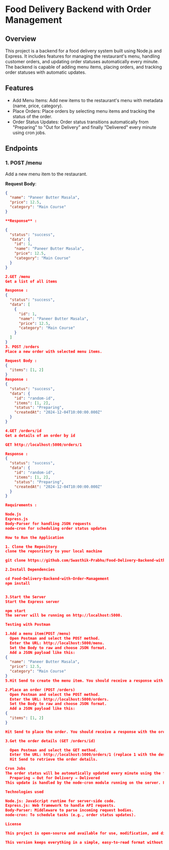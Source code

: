 # Food Delivery Backend with Order Management

## Overview
This project is a backend for a food delivery system built using Node.js and Express. It includes features for managing the restaurant's menu, handling customer orders, and updating order statuses automatically every minute. The backend is capable of adding menu items, placing orders, and tracking order statuses with automatic updates.

## Features
- Add Menu Items: Add new items to the restaurant's menu with metadata (name, price, category).
- Place Orders: Place orders by selecting menu items and tracking the status of the order.
- Order Status Updates: Order status transitions automatically from "Preparing" to "Out for Delivery" and finally "Delivered" every minute using cron jobs.

## Endpoints

### 1. POST /menu
Add a new menu item to the restaurant.

**Request Body**:
```json
{
  "name": "Paneer Butter Masala",
  "price": 12.5,
  "category": "Main Course"
}

**Response** :

{
  "status": "success",
  "data": {
    "id": 1,
    "name": "Paneer Butter Masala",
    "price": 12.5,
    "category": "Main Course"
  }
}

2.GET /menu
Get a list of all items

Response :
{
  "status": "success",
  "data": [
    {
      "id": 1,
      "name": "Paneer Butter Masala",
      "price": 12.5,
      "category": "Main Course"
    }
  ]
}
3. POST /orders
Place a new order with selected menu items.

Request Body :
{
  "items": [1, 2]
}
Response :
{
  "status": "success",
  "data": {
    "id": "random-id",
    "items": [1, 2],
    "status": "Preparing",
    "createdAt": "2024-12-04T10:00:00.000Z"
  }
}

4.GET /orders/id
Get a details of an order by id

GET http://localhost:5000/orders/1

Response :
{
  "status": "success",
  "data": {
    "id": "random-id",
    "items": [1, 2],
    "status": "Preparing",
    "createdAt": "2024-12-04T10:00:00.000Z"
  }
}

Requirements :

Node.js
Express.js
Body-Parser for handling JSON requests
node-cron for scheduling order status updates

How to Run the Application

1. Clone the Repository
clone the reposritory to your local machine

git clone https://github.com/Swasthik-Prabhu/Food-Delivery-Backend-with-Order-Management.git

2.Install Dependencies

cd Food-Delivery-Backend-with-Order-Management
npm install


3.Start the Server
Start the Express server

npm start
The server will be running on http://localhost:5000.

Testing with Postman

1.Add a menu item(POST /menu)
  Open Postman and select the POST method.
  Enter the URL: http://localhost:5000/menu.
  Set the Body to raw and choose JSON format.
  Add a JSON payload like this:
{
  "name": "Paneer Butter Masala",
  "price": 12.5,
  "category": "Main Course"
}
5.Hit Send to create the menu item. You should receive a response with the item details.

2.Place an order (POST /orders)
  Open Postman and select the POST method.
  Enter the URL: http://localhost:5000/orders.
  Set the Body to raw and choose JSON format.
  Add a JSON payload like this:
{
  "items": [1, 2]
}

Hit Send to place the order. You should receive a response with the order details.

3.Get the order details (GET /orders/id)

  Open Postman and select the GET method.
  Enter the URL: http://localhost:5000/orders/1 (replace 1 with the desired order ID).
  Hit Send to retrieve the order details.

Cron Jobs
The order status will be automatically updated every minute using the following cron schedule:
  Preparing → Out for Delivery → Delivered
This update is handled by the node-cron module running on the server. Each order status will transition every minute based on its current status.

Technologies used

Node.js: JavaScript runtime for server-side code.
Express.js: Web framework to handle API requests.
Body-Parser: Middleware to parse incoming request bodies.
node-cron: To schedule tasks (e.g., order status updates).

License

This project is open-source and available for use, modification, and distribution by anyone. It is not explicitly licensed, but feel free to use it under the terms of the MIT License or any other open-source license of your choice.

This version keeps everything in a simple, easy-to-read format without bold text. Let me know if you need further adjustments!

